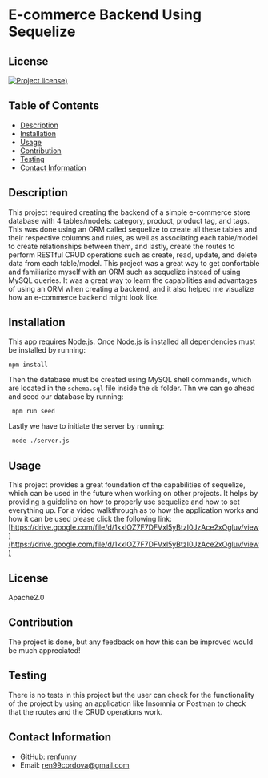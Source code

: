# E-commerce Backend Using Sequelize

## License

[![Project license](https://img.shields.io/badge/license-Apache2.0-green))](https://opensource.org/licenses/Apache-2.0)

## Table of Contents

- [Description](#description)
- [Installation](#installation)
- [Usage](#usage)
- [Contribution](#contribution)
- [Testing](#testing)
- [Contact Information](#contact-information)

## Description

This project required creating the backend of a simple e-commerce store database with 4 tables/models: category, product, product tag, and tags. This was done using an ORM called sequelize to create all these tables and their respective columns and rules, as well as associating each table/model to create relationships between them, and lastly, create the routes to perform RESTful CRUD operations such as create, read, update, and delete data from each table/model. This project was a great way to get confortable and familiarize myself with an ORM such as sequelize instead of using MySQL queries. It was a great way to learn the capabilities and advantages of using an ORM when creating a backend, and it also helped me visualize how an e-commerce backend might look like.

## Installation

This app requires Node.js.
Once Node.js is installed all dependencies must be installed by running:

```
npm install

```

Then the database must be created using MySQL shell commands, which are located in the `schema.sql` file inside the `db` folder. Thn we can go ahead and seed our database by running:

```
 npm run seed

```

Lastly we have to initiate the server by running:

```
 node ./server.js

```

## Usage

This project provides a great foundation of the capabilities of sequelize, which can be used in the future when working on other projects. It helps by providing a guideline on how to properly use sequelize and how to set everything up.
For a video walkthrough as to how the application works and how it can be used please click the following link: [https://drive.google.com/file/d/1kxIOZ7F7DFVxl5yBtzI0JzAce2xOgluv/view](https://drive.google.com/file/d/1kxIOZ7F7DFVxl5yBtzI0JzAce2xOgluv/view)

## License

Apache2.0

## Contribution

The project is done, but any feedback on how this can be improved would be much appreciated!

## Testing

There is no tests in this project but the user can check for the functionality of the project by using an application like Insomnia or Postman to check that the routes and the CRUD operations work.

## Contact Information

- GitHub: [renfunny](https://github.com/renfunny)
- Email: [ren99cordova@gmail.com](mailto:ren99cordova@gmail.com)
